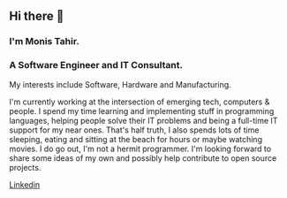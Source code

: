 ## Hi there 👋

### I'm Monis Tahir. 
### A Software Engineer and IT Consultant.
My interests include Software, Hardware and Manufacturing.

I'm currently working at the intersection of emerging tech, computers & people. 
I spend my time learning and implementing stuff in programming languages, helping people solve their IT problems and being a full-time IT support for my near ones. That's half truth, I also spends lots of time sleeping, eating and sitting at the beach for hours or maybe watching movies. I do go out, I'm not a hermit programmer.
I'm looking forward to share some ideas of my own and possibly help contribute to open source projects.

[Linkedin](https://www.linkedin.com/in/monis-tahir-840197213/)


<!--
**monis-t/monis-t** is a ✨ _special_ ✨ repository because its `README.md` (this file) appears on your GitHub profile.

Here are some ideas to get you started:

- 🔭 I’m currently working on ...
- 🌱 I’m currently learning ...
- 👯 I’m looking to collaborate on ...
- 🤔 I’m looking for help with ...
- 💬 Ask me about ...
- 📫 How to reach me: ...
- 😄 Pronouns: ...
- ⚡ Fun fact: ...
-->
